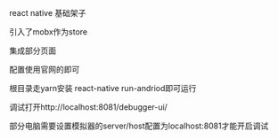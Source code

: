 react native 基础架子

引入了mobx作为store

集成部分页面

配置使用官网的即可

根目录走yarn安装 react-native run-andriod即可运行

调试打开http://localhost:8081/debugger-ui/

部分电脑需要设置模拟器的server/host配置为localhost:8081才能开启调试
